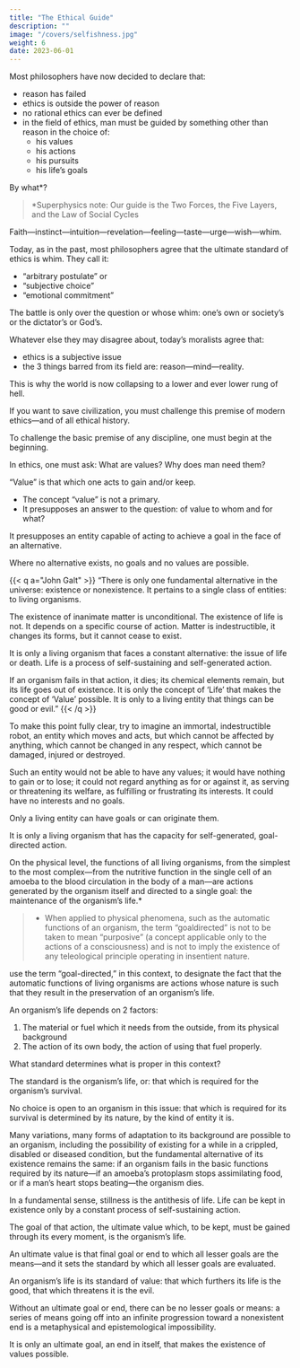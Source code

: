 ```yaml
---
title: "The Ethical Guide"
description: ""
image: "/covers/selfishness.jpg"
weight: 6
date: 2023-06-01
---
```



Most philosophers have now decided to declare that:
- reason has failed
- ethics is outside the power of reason
- no rational ethics can ever be defined
- in the field of ethics, man must be guided by something other than reason in the choice of:
  - his values
  - his actions
  - his pursuits
  - his life’s goals


By what*? 

> *Superphysics note: Our guide is the Two Forces, the Five Layers, and the Law of Social Cycles 


Faith—instinct—intuition—revelation—feeling—taste—urge—wish—whim. 

Today, as in the past, most philosophers agree that the ultimate standard of ethics is whim. They call it:
- “arbitrary postulate” or
- “subjective choice”
- “emotional commitment”

The battle is only over the question or whose whim: one’s own or society’s or the dictator’s or God’s.

Whatever else they may disagree about, today’s moralists agree that:
- ethics is a subjective issue
- the 3 things barred from its field are: reason—mind—reality.

This is why the world is now collapsing to a lower and ever lower rung of hell.

If you want to save civilization, you must challenge this premise of modern ethics—and of all ethical history.

To challenge the basic premise of any discipline, one must begin at the beginning. 

In ethics, one must ask: What are values? Why does man need them?

“Value” is that which one acts to gain and/or keep. 
- The concept “value” is not a primary.
- It presupposes an answer to the question: of value to whom and for what? 

It presupposes an entity capable of acting to achieve a goal in the face of an alternative. 

Where no alternative exists, no goals and no values are possible.

{{< q a="John Galt" >}}
“There is only one fundamental alternative in the universe: existence or nonexistence. It pertains to a single class of entities: to living organisms.

The existence of inanimate matter is unconditional. The existence of life is not. It depends on a specific course of action. Matter is indestructible, it changes its forms, but it cannot cease to exist.

It is only a living organism that faces a constant alternative: the issue of life or death. Life is a process of self-sustaining and self-generated action.

If an organism fails in that action, it dies; its chemical elements remain, but its life goes out of existence. It is only the concept of ‘Life’ that makes the concept of ‘Value’ possible. It is only to a living entity that things can be good or evil.”
{{< /q >}}


To make this point fully clear, try to imagine an immortal, indestructible robot, an entity which moves and acts, but which cannot be affected by
anything, which cannot be changed in any respect, which cannot be damaged, injured or destroyed. 

Such an entity would not be able to have any  values; it would have nothing to gain or to lose; it could not regard anything as for or against it, as serving or threatening its welfare, as fulfilling or frustrating its interests. It could have no interests and no goals.

Only a living entity can have goals or can originate them. 

It is only a living organism that has the capacity for self-generated, goal-directed action.

On the physical level, the functions of all living organisms, from the simplest to the most complex—from the nutritive function in the single cell
of an amoeba to the blood circulation in the body of a man—are actions generated by the organism itself and directed to a single goal: the
maintenance of the organism’s life.* 

> * When applied to physical phenomena, such as the automatic functions of an organism, the term “goaldirected” is not to be taken to mean “purposive” (a concept applicable only to the actions of a consciousness) and is not to imply the existence of any teleological principle operating in insentient nature. 

use the term “goal-directed,” in this context, to designate the fact that the automatic functions of living
organisms are actions whose nature is such that they result in the preservation of an organism’s life. 


An organism’s life depends on 2 factors:

1. The material or fuel which it needs from the outside, from its physical background
2. The action of its own body, the action of using that fuel properly. 

What standard determines what is proper in this context? 

The standard is the organism’s life, or: that which is required for the organism’s survival. 

No choice is open to an organism in this issue: that which is required for its survival is determined by its nature, by the kind of entity it is. 

Many variations, many forms of adaptation to its background are possible to an organism, including the possibility of existing for a while in a crippled, disabled or diseased condition, but the fundamental alternative of its existence remains the same: if an organism fails in the basic functions required by its nature—if an amoeba’s protoplasm stops assimilating food, or if a man’s heart stops beating—the organism dies. 

In a fundamental sense, stillness is the antithesis of life. Life can be kept in existence only by a constant process of self-sustaining action. 

The goal of that action, the ultimate value which, to be kept, must be gained through its every moment, is the organism’s life.

An ultimate value is that final goal or end to which all lesser goals are the means—and it sets the standard by which all lesser goals are evaluated. 

An organism’s life is its standard of value: that which furthers its life is the good, that which threatens it is the evil.

Without an ultimate goal or end, there can be no lesser goals or means: a series of means going off into an infinite progression toward a nonexistent
end is a metaphysical and epistemological impossibility. 

It is only an ultimate goal, an end in itself, that makes the existence of values possible.
